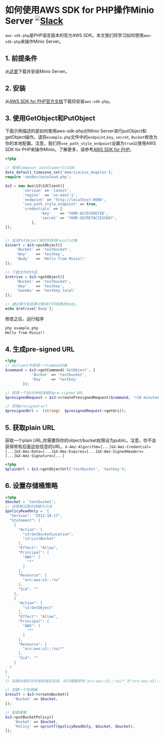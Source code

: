 # 如何使用AWS SDK for PHP操作Minio Server [![Slack](https://slack.minio.io/slack?type=svg)](https://slack.minio.io)

`aws-sdk-php`是PHP语言版本的官方AWS SDK。本文我们将学习如何使用`aws-sdk-php`来操作Minio Server。

## 1. 前提条件

从[这里](https://docs.minio.io/docs/minio-quickstart-guide)下载并安装Minio Server。

## 2. 安装

从[AWS SDK for PHP官方文档](https://docs.aws.amazon.com/aws-sdk-php/v3/guide/getting-started/installation.html)下载将安装`aws-sdk-php`。

## 3. 使用GetObject和PutObject

下面示例描述的是如何使用aws-sdk-php对Minio Server进行putObject和getObject操作。请将``example.php``文件中的``endpoint``,``key``, ``secret``, ``Bucket``修改为你的本地配置。注意，我们将`use_path_style_endpoint`设置为`true`以使用AWS SDK for PHP来操作Minio。了解更多，请参考[AWS SDK for PHP](http://docs.aws.amazon.com/aws-sdk-php/v3/api/class-Aws.S3.S3Client.html#___construct)。


```php
<?php

// 使用Composer autoloader引入SDK
date_default_timezone_set('America/Los_Angeles');
require 'vendor/autoload.php';

$s3 = new Aws\S3\S3Client([
        'version' => 'latest',
        'region'  => 'us-east-1',
        'endpoint' => 'http://localhost:9000',
        'use_path_style_endpoint' => true,
        'credentials' => [
                'key'    => 'YOUR-ACCESSKEYID',
                'secret' => 'YOUR-SECRETACCESSKEY',
            ],
]);


// 发送PutObject请求并获得result对象
$insert = $s3->putObject([
     'Bucket' => 'testbucket',
     'Key'    => 'testkey',
     'Body'   => 'Hello from Minio!!'
]);

// 下载文件的内容
$retrive = $s3->getObject([
     'Bucket' => 'testbucket',
     'Key'    => 'testkey',
     'SaveAs' => 'testkey_local'
]);

// 通过索引到结果对象来打印结果的body。
echo $retrive['Body'];
```

修改之后，运行程序

```sh
php example.php
Hello from Minio!!
```

## 4. 生成pre-signed URL

```php
<?php
// 从client中获得一个commad对象
$command = $s3->getCommand('GetObject', [
            'Bucket' => 'testbucket',
            'Key'    => 'testkey'
        ]);

// 获得一个10分钟有效期的pre-signed URL
$presignedRequest = $s3->createPresignedRequest($command, '+10 minutes');

// 获得presigned-url
$presignedUrl =  (string)  $presignedRequest->getUri();
```

## 5. 获取plain URL 

获取一个plain URL,你需要将你的object/bucket权限设为public。注意，你不会获得带有后面这些信息的URL，`X-Amz-Algorithm=[...]&X-Amz-Credential=[...]&X-Amz-Date=[...]&X-Amz-Expires=[...]&X-Amz-SignedHeaders=[...]&X-Amz-Signature=[...]`

```php
<?php
$plainUrl = $s3->getObjectUrl('testbucket', 'testkey');
```

## 6. 设置存储桶策略

```php
<?php
$bucket = 'testbucket';
// 该策略设置存储桶为只读
$policyReadOnly = '{
  "Version": "2012-10-17",
  "Statement": [
    {
      "Action": [
        "s3:GetBucketLocation",
        "s3:ListBucket"
      ],
      "Effect": "Allow",
      "Principal": {
        "AWS": [
          "*"
        ]
      },
      "Resource": [
        "arn:aws:s3:::%s"
      ],
      "Sid": ""
    },
    {
      "Action": [
        "s3:GetObject"
      ],
      "Effect": "Allow",
      "Principal": {
        "AWS": [
          "*"
        ]
      },
      "Resource": [
        "arn:aws:s3:::%s/*"
      ],
      "Sid": ""
    }
  ]
}
';
// 如果你想将文件放到指定目录，你只需要修改'arn:aws:s3:::%s/*'为'arn:aws:s3:::%s/folder/*'

// 创建一个存储桶
$result = $s3->createBucket([
    'Bucket' => $bucket,
]);

// 配置策略
$s3->putBucketPolicy([
    'Bucket' => $bucket,
    'Policy' => sprintf($policyReadOnly, $bucket, $bucket),
]);
```
